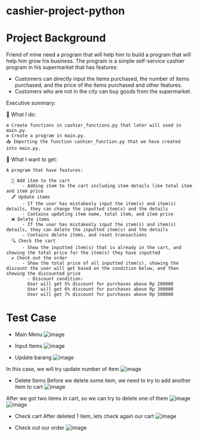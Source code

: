 # cashier-project-python

# Project Background

Friend of mine need a program that will help him to build a program that will help him grow his business. The program is a simple self-service cashier program in his supermarket that has features: 
- Customers can directly input the items purchased, the number of items purchased, and the price of the items purchased and other features.
- Customers who are not in the city can buy goods from the supermarket.

Executive summary: 

🔧 What I do:

    ⚙️ Create functions in cashier_functions.py that later will used in main.py. 
    ⚙️ Create a program in main.py. 
    📥 Importing the function cashier_function.py that we have created into main.py. 

🎯 What I want to get: 

    A program that have features: 
    
      🛒 Add item to the cart
          - Adding item to the cart including item details like total item and item price
      🖊️ Update items
          - If the user has mistakenly input the item(s) and item(s) details, they can change the inputted item(s) and the details
          - Contains updating item name, total item, and item price
      ❌ Delete items 
          - If the user has mistakenly input the item(s) and item(s) details, they can delete the inputted item(s) and the details
          - Contains delete items, and reset transactions
      🔍 Check the cart 
          - Show the inputted item(s) that is already in the cart, and showing the total price for the item(s) they have inputted
      ✔️ Check out the order
          - Show the total price of all inputted item(s), showing the discount the user will get based on the condition below, and then showing the discounted price
            - Discount condition:
            User will get 5% discount for purchases above Rp 200000
            User will get 6% discount for purchases above Rp 300000
            User will get 7% discount for purchases above Rp 500000
   
   # Test Case
   
* Main Menu 
![image](https://user-images.githubusercontent.com/67184366/231978112-95b68bd2-36b6-4c05-9e05-9a8ad6cdcba1.png)

* Input Items 
![image](https://user-images.githubusercontent.com/67184366/231978550-f1275a34-b881-4a71-b19d-9428e870ac2c.png)

* Update barang 
![image](https://user-images.githubusercontent.com/67184366/231981937-e53fe1e4-e536-4fcc-8b18-391e9a5849dc.png)

In this case, we will try update number of item 
![image](https://user-images.githubusercontent.com/67184366/231982361-57d0748a-5b58-4352-8346-211cb0b7d732.png)

* Delete Items
Before we delete some item, we need to try to add another item to cart
![image](https://user-images.githubusercontent.com/67184366/231982781-f2ea0e81-8653-48bd-8431-1b0ed38c52ba.png)

After we got two items in cart, so we can try to delete one of them 
![image](https://user-images.githubusercontent.com/67184366/231982984-94f4fd25-660f-42d1-be1c-f76e46d23877.png)
![image](https://user-images.githubusercontent.com/67184366/231983122-e0270ac9-b9ef-4b25-85ff-1d8cfb26a213.png)

* Check cart
After deleted 1 item, lets check again our cart
![image](https://user-images.githubusercontent.com/67184366/231983360-85e6fd72-ea07-433e-a89d-105b4fb1458c.png)

* Check out our order 
![image](https://user-images.githubusercontent.com/67184366/231983520-a7e822df-223d-450f-be03-f63481ed4430.png)









